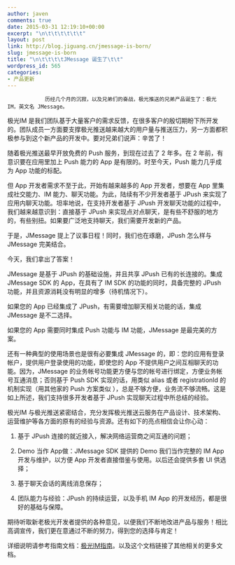 ```yaml
---
author: javen
comments: true
date: 2015-03-31 12:19:10+00:00
excerpt: "\n\t\t\t\t\t\t"
layout: post
link: http://blog.jiguang.cn/jmessage-is-born/
slug: jmessage-is-born
title: "\n\t\t\t\tJMessage 诞生了\t\t"
wordpress_id: 565
categories:
- 产品更新
---
```



				历经几个月的沉寂，以及兄弟们的奋战，极光推送的兄弟产品诞生了：极光IM，英文名 JMessage。

极光IM 是我们团队基于大量客户的需求反馈，在很多客户的殷切期盼下所开发的。团队成员一方面要支撑极光推送越来越大的用户量与推送压力，另一方面都积极参与到这个新产品的开发中。要对兄弟们说声：辛苦了！

随着极光推送最早开放免费的 Push 服务，到现在过去了 2 年多。在 2 年前，有意识要在应用里加上 Push 能力的 App 是有限的。时至今天，Push 能力几乎成为 App 功能的标配。

但 App 开发者需求不至于此，开始有越来越多的 App 开发者，想要在 App 里集成社交能力、IM 能力、聊天功能。为此，陆续有不少开发者基于 JPush 来实现了应用内聊天功能。坦率地说，在支持开发者基于 JPush 开发聊天功能的过程中，我们越来越意识到：直接基于 JPush 来实现点对点聊天，是有些不舒服的地方的，有些别扭。如果要广泛地支持聊天，我们需要开发新的产品。

于是，JMessage 提上了议事日程！同时，我们也在琢磨，JPush 怎么样与 JMessage 完美结合。

今天，我们拿出了答案！

JMessage 是基于 JPush 的基础设施，并且共享 JPush 已有的长连接的。集成 JMessage SDK 的 App，在具有了 IM SDK 的功能的同时，具备完整的 JPush 功能，并且资源消耗没有明显的增多（待机情况下）。

如果您的 App 已经集成了 JPush，有需要增加聊天相关功能的话，集成 JMessage 是不二选择。

如果您的 App 需要同时集成 Push 功能与 IM 功能，JMessage 是最完美的方案。

还有一种典型的使用场景也是很有必要集成 JMessage 的，即：您的应用有登录帐户，提供用户登录使用的功能，即使您的 App 不提供用户之间互相聊天的功能。因为，JMessage 的业务帐号功能更方便与您的帐号进行绑定，方便业务帐号互通消息；否则基于 Push SDK 实现的话，用类似 alias 或者 registrationId 的机制实现（用其他家的 Push 方案类似 ），总是不够方便，业务流不够流畅。这是如上所述，我们支持很多开发者基于 JPush 实现聊天过程中所总结的经验。

极光IM 与极光推送紧密结合，充分发挥极光推送云服务在产品设计、技术架构、运营维护等各方面的原有的经验与资源。还有如下的亮点相信会让你心动：



	
  1. 基于 JPush 连接的就近接入，解决网络运营商之间互通的问题；

	
  2. Demo 当作 App做：JMessage SDK 提供的 Demo 我们当作完整的 IM App 开发与维护，以方便 App 开发者直接借鉴与使用。以后还会提供多套 UI 供选择；

	
  3. 基于聊天会话的离线消息保存；

	
  4. 团队能力与经验：JPush 的持续运营，以及手机 IM App 的开发经历，都是很好的基础与保障。


期待听取新老极光开发者提供的各种意见，以便我们不断地改进产品与服务！相比高调宣传，我们更在意通过不断的努力，得到您的选择与肯定！

详细说明请参考指南文档：[极光IM指南](http://docs.jpush.io/guideline/jmessage_guide/)。以及这个文档链接了其他相关的更多文档。



		
